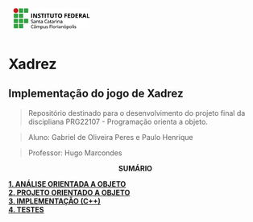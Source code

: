 <img src="img/ifsc-logo.png"
     width="30%"
     style="padding: 10px">

# Xadrez

## Implementação do jogo de Xadrez

> Repositório destinado para o desenvolvimento do projeto final da discipliana PRG22107 - Programação orienta a objeto. 

> Aluno: Gabriel de Oliveira Peres e Paulo Henrique
 
> Professor: Hugo Marcondes

<p align=center><strong>SUMÁRIO</strong></p>

[**1. ANÁLISE ORIENTADA A OBJETO**](./analise.md)<br>
[**2. PROJETO ORIENTADO A OBJETO**](./projeto.md)<br>
[**3. IMPLEMENTAÇÃO (C++)**](./implementacao.md)<br>
[**4. TESTES**](./testes.md)<br>
